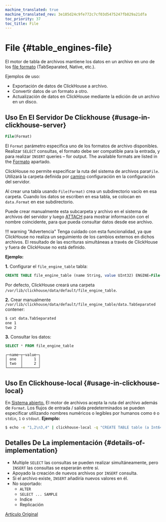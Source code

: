 ```yaml
---
machine_translated: true
machine_translated_rev: 3e185d24c9fe772c7cf03d5475247fb829a21dfa
toc_priority: 37
toc_title: File
---
```


# File {#table_engines-file}

El motor de tabla de archivos mantiene los datos en un archivo en uno de los [file
formato](../../../interfaces/formats.md#formats) (TabSeparated, Native, etc.).

Ejemplos de uso:

-   Exportación de datos de ClickHouse a archivo.
-   Convertir datos de un formato a otro.
-   Actualización de datos en ClickHouse mediante la edición de un archivo en un disco.

## Uso En El Servidor De Clickhouse {#usage-in-clickhouse-server}

``` sql
File(Format)
```

El `Format` parámetro especifica uno de los formatos de archivo disponibles. Realizar
`SELECT` consultas, el formato debe ser compatible para la entrada, y para realizar
`INSERT` queries – for output. The available formats are listed in the
[Formato](../../../interfaces/formats.md#formats) apartado.

ClickHouse no permite especificar la ruta del sistema de archivos para`File`. Utilizará la carpeta definida por [camino](../../../operations/server-configuration-parameters/settings.md) configuración en la configuración del servidor.

Al crear una tabla usando `File(Format)` crea un subdirectorio vacío en esa carpeta. Cuando los datos se escriben en esa tabla, se colocan en `data.Format` en ese subdirectorio.

Puede crear manualmente esta subcarpeta y archivo en el sistema de archivos del servidor y luego [ATTACH](../../../sql-reference/statements/misc.md) para mostrar información con el nombre coincidente, para que pueda consultar datos desde ese archivo.

!!! warning "Advertencia"
    Tenga cuidado con esta funcionalidad, ya que ClickHouse no realiza un seguimiento de los cambios externos en dichos archivos. El resultado de las escrituras simultáneas a través de ClickHouse y fuera de ClickHouse no está definido.

**Ejemplo:**

**1.** Configurar el `file_engine_table` tabla:

``` sql
CREATE TABLE file_engine_table (name String, value UInt32) ENGINE=File(TabSeparated)
```

Por defecto, ClickHouse creará una carpeta `/var/lib/clickhouse/data/default/file_engine_table`.

**2.** Crear manualmente `/var/lib/clickhouse/data/default/file_engine_table/data.TabSeparated` contener:

``` bash
$ cat data.TabSeparated
one 1
two 2
```

**3.** Consultar los datos:

``` sql
SELECT * FROM file_engine_table
```

``` text
┌─name─┬─value─┐
│ one  │     1 │
│ two  │     2 │
└──────┴───────┘
```

## Uso En Clickhouse-local {#usage-in-clickhouse-local}

En [Sistema abierto.](../../../operations/utilities/clickhouse-local.md) El motor de archivos acepta la ruta del archivo además de `Format`. Los flujos de entrada / salida predeterminados se pueden especificar utilizando nombres numéricos o legibles por humanos como `0` o `stdin`, `1` o `stdout`.
**Ejemplo:**

``` bash
$ echo -e "1,2\n3,4" | clickhouse-local -q "CREATE TABLE table (a Int64, b Int64) ENGINE = File(CSV, stdin); SELECT a, b FROM table; DROP TABLE table"
```

## Detalles De La implementación {#details-of-implementation}

-   Multiple `SELECT` las consultas se pueden realizar simultáneamente, pero `INSERT` las consultas se esperarán entre sí.
-   Apoyado la creación de nuevos archivos por `INSERT` consulta.
-   Si el archivo existe, `INSERT` añadiría nuevos valores en él.
-   No soportado:
    -   `ALTER`
    -   `SELECT ... SAMPLE`
    -   Indice
    -   Replicación

[Artículo Original](https://clickhouse.tech/docs/en/operations/table_engines/file/) <!--hide-->
